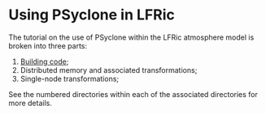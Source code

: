 # Using PSyclone in LFRic

The tutorial on the use of PSyclone within the LFRic atmosphere model
is broken into three parts:

1. [Building code](building_code/README.md);
2. Distributed memory and associated transformations;
3. Single-node transformations;

See the numbered directories within each of the associated directories
for more details.
